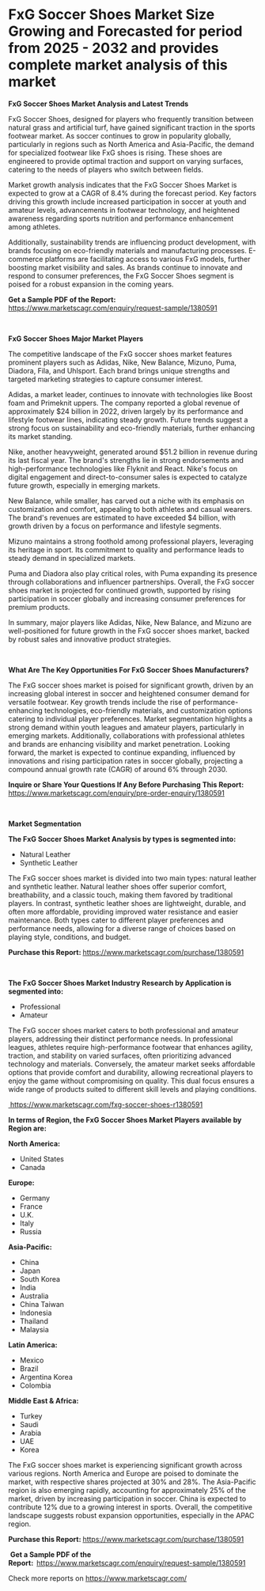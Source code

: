 <p><h1>FxG Soccer Shoes Market Size Growing and Forecasted for period from 2025 - 2032 and provides complete market analysis of this market</h1></p><p><strong>FxG Soccer Shoes Market Analysis and Latest Trends</strong></p>
<p><p>FxG Soccer Shoes, designed for players who frequently transition between natural grass and artificial turf, have gained significant traction in the sports footwear market. As soccer continues to grow in popularity globally, particularly in regions such as North America and Asia-Pacific, the demand for specialized footwear like FxG shoes is rising. These shoes are engineered to provide optimal traction and support on varying surfaces, catering to the needs of players who switch between fields.</p><p>Market growth analysis indicates that the FxG Soccer Shoes Market is expected to grow at a CAGR of 8.4% during the forecast period. Key factors driving this growth include increased participation in soccer at youth and amateur levels, advancements in footwear technology, and heightened awareness regarding sports nutrition and performance enhancement among athletes.</p><p>Additionally, sustainability trends are influencing product development, with brands focusing on eco-friendly materials and manufacturing processes. E-commerce platforms are facilitating access to various FxG models, further boosting market visibility and sales. As brands continue to innovate and respond to consumer preferences, the FxG Soccer Shoes segment is poised for a robust expansion in the coming years.</p></p>
<p><strong>Get a Sample PDF of the Report:&nbsp;</strong> <a href="https://www.marketscagr.com/enquiry/request-sample/1380591?utm_campaign=2315&utm_medium=2&utm_source=Github&utm_content=ia&utm_term=28022025&utm_id=fxg-soccer-shoes">https://www.marketscagr.com/enquiry/request-sample/1380591</a></p>
<p>&nbsp;</p>
<p><strong>FxG Soccer Shoes Major Market Players</strong></p>
<p><p>The competitive landscape of the FxG soccer shoes market features prominent players such as Adidas, Nike, New Balance, Mizuno, Puma, Diadora, Fila, and Uhlsport. Each brand brings unique strengths and targeted marketing strategies to capture consumer interest.</p><p>Adidas, a market leader, continues to innovate with technologies like Boost foam and Primeknit uppers. The company reported a global revenue of approximately $24 billion in 2022, driven largely by its performance and lifestyle footwear lines, indicating steady growth. Future trends suggest a strong focus on sustainability and eco-friendly materials, further enhancing its market standing.</p><p>Nike, another heavyweight, generated around $51.2 billion in revenue during its last fiscal year. The brand's strengths lie in strong endorsements and high-performance technologies like Flyknit and React. Nike's focus on digital engagement and direct-to-consumer sales is expected to catalyze future growth, especially in emerging markets.</p><p>New Balance, while smaller, has carved out a niche with its emphasis on customization and comfort, appealing to both athletes and casual wearers. The brand's revenues are estimated to have exceeded $4 billion, with growth driven by a focus on performance and lifestyle segments.</p><p>Mizuno maintains a strong foothold among professional players, leveraging its heritage in sport. Its commitment to quality and performance leads to steady demand in specialized markets.</p><p>Puma and Diadora also play critical roles, with Puma expanding its presence through collaborations and influencer partnerships. Overall, the FxG soccer shoes market is projected for continued growth, supported by rising participation in soccer globally and increasing consumer preferences for premium products.</p><p>In summary, major players like Adidas, Nike, New Balance, and Mizuno are well-positioned for future growth in the FxG soccer shoes market, backed by robust sales and innovative product strategies.</p></p>
<p>&nbsp;</p>
<p><strong>What Are The Key Opportunities For FxG Soccer Shoes Manufacturers?</strong></p>
<p><p>The FxG soccer shoes market is poised for significant growth, driven by an increasing global interest in soccer and heightened consumer demand for versatile footwear. Key growth trends include the rise of performance-enhancing technologies, eco-friendly materials, and customization options catering to individual player preferences. Market segmentation highlights a strong demand within youth leagues and amateur players, particularly in emerging markets. Additionally, collaborations with professional athletes and brands are enhancing visibility and market penetration. Looking forward, the market is expected to continue expanding, influenced by innovations and rising participation rates in soccer globally, projecting a compound annual growth rate (CAGR) of around 6% through 2030.</p></p>
<p><strong>Inquire or Share Your Questions If Any Before Purchasing This Report:</strong> <a href="https://www.marketscagr.com/enquiry/pre-order-enquiry/1380591?utm_campaign=2315&utm_medium=2&utm_source=Github&utm_content=ia&utm_term=28022025&utm_id=fxg-soccer-shoes">https://www.marketscagr.com/enquiry/pre-order-enquiry/1380591</a></p>
<p>&nbsp;</p>
<p><strong>Market Segmentation</strong></p>
<p><strong>The FxG Soccer Shoes Market Analysis by types is segmented into:</strong></p>
<p><ul><li>Natural Leather</li><li>Synthetic Leather</li></ul></p>
<p><p>The FxG soccer shoes market is divided into two main types: natural leather and synthetic leather. Natural leather shoes offer superior comfort, breathability, and a classic touch, making them favored by traditional players. In contrast, synthetic leather shoes are lightweight, durable, and often more affordable, providing improved water resistance and easier maintenance. Both types cater to different player preferences and performance needs, allowing for a diverse range of choices based on playing style, conditions, and budget.</p></p>
<p><strong>Purchase this Report:&nbsp;</strong><a href="https://www.marketscagr.com/purchase/1380591?utm_campaign=2315&utm_medium=2&utm_source=Github&utm_content=ia&utm_term=28022025&utm_id=fxg-soccer-shoes">https://www.marketscagr.com/purchase/1380591</a></p>
<p>&nbsp;</p>
<p><strong>The FxG Soccer Shoes Market Industry Research by Application is segmented into:</strong></p>
<p><ul><li>Professional</li><li>Amateur</li></ul></p>
<p><p>The FxG soccer shoes market caters to both professional and amateur players, addressing their distinct performance needs. In professional leagues, athletes require high-performance footwear that enhances agility, traction, and stability on varied surfaces, often prioritizing advanced technology and materials. Conversely, the amateur market seeks affordable options that provide comfort and durability, allowing recreational players to enjoy the game without compromising on quality. This dual focus ensures a wide range of products suited to different skill levels and playing conditions.</p></p>
<p><a href="https://www.marketscagr.com/fxg-soccer-shoes-r1380591?utm_campaign=2315&utm_medium=2&utm_source=Github&utm_content=ia&utm_term=28022025&utm_id=fxg-soccer-shoes">&nbsp;https://www.marketscagr.com/fxg-soccer-shoes-r1380591</a></p>
<p><strong>In terms of Region, the FxG Soccer Shoes Market Players available by Region are:</strong></p>
<p>
    <p> <strong> North America: </strong>
        <ul>
            <li>United States</li>
            <li>Canada</li>
        </ul>
        </p> 
    <p> <strong> Europe: </strong>
        <ul>
            <li>Germany</li>
            <li>France</li>
            <li>U.K.</li>
            <li>Italy</li>
            <li>Russia</li>
        </ul>
        </p> 
    <p> <strong> Asia-Pacific: </strong>
        <ul>
            <li>China</li>
            <li>Japan</li>
            <li>South Korea</li>
            <li>India</li>
            <li>Australia</li>
            <li>China Taiwan</li>
            <li>Indonesia</li>
            <li>Thailand</li>
            <li>Malaysia</li>
        </ul>
        </p> 
    <p> <strong> Latin America: </strong>
        <ul>
            <li>Mexico</li>
            <li>Brazil</li>
            <li>Argentina Korea</li>
            <li>Colombia</li>
        </ul>
        </p> 
    <p> <strong> Middle East & Africa: </strong>
        <ul>
            <li>Turkey</li>
            <li>Saudi</li>
            <li>Arabia</li>
            <li>UAE</li>
            <li>Korea</li>
        </ul>
    </p>
    </p>
<p><p>The FxG soccer shoes market is experiencing significant growth across various regions. North America and Europe are poised to dominate the market, with respective shares projected at 30% and 28%. The Asia-Pacific region is also emerging rapidly, accounting for approximately 25% of the market, driven by increasing participation in soccer. China is expected to contribute 12% due to a growing interest in sports. Overall, the competitive landscape suggests robust expansion opportunities, especially in the APAC region.</p></p>
<p><strong>Purchase this Report: </strong><a href="https://www.marketscagr.com/purchase/1380591?utm_campaign=2315&utm_medium=2&utm_source=Github&utm_content=ia&utm_term=28022025&utm_id=fxg-soccer-shoes">https://www.marketscagr.com/purchase/1380591</a></p>
<p>&nbsp;<strong>Get a Sample PDF of the Report:&nbsp;&nbsp;</strong><a href="https://www.marketscagr.com/enquiry/request-sample/1380591?utm_campaign=2315&utm_medium=2&utm_source=Github&utm_content=ia&utm_term=28022025&utm_id=fxg-soccer-shoes">https://www.marketscagr.com/enquiry/request-sample/1380591</a></p>
<p><strong></strong></p>
<p>Check more reports on <a href="https://www.marketscagr.com/?utm_campaign=2315&utm_medium=2&utm_source=Github&utm_content=ia&utm_term=28022025&utm_id=fxg-soccer-shoes">https://www.marketscagr.com/</a></p>